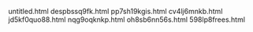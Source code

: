 untitled.html
despbssq9fk.html
pp7sh19kgis.html
cv4lj6mnkb.html
jd5kf0quo88.html
nqg9oqknkp.html
oh8sb6nn56s.html
598lp8frees.html